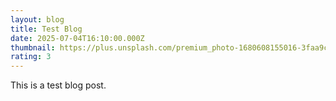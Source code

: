 ```yaml
---
layout: blog
title: Test Blog
date: 2025-07-04T16:10:00.000Z
thumbnail: https://plus.unsplash.com/premium_photo-1680608155016-3faa9cbdc236?q=80&w=686&auto=format&fit=crop&ixlib=rb-4.1.0&ixid=M3wxMjA3fDB8MHxwaG90by1wYWdlfHx8fGVufDB8fHx8fA%3D%3D
rating: 3
---
```

This is a test blog post.
